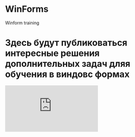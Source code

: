 # WinForms
 Winform training
# Здесь будут публиковаться интересные решения дополнительных задач дляя обучения в виндовс формах
![Задание №1](https://github.com/mortvvnutri/WinForms/blob/main/DZ_1/README.md)
